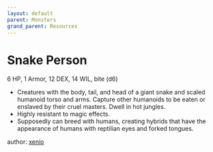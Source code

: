 ```yaml
---
layout: default
parent: Monsters
grand_parent: Resources
---
```


# Snake Person
6 HP, 1 Armor, 12 DEX, 14 WIL, bite (d6)
- Creatures with the body, tail, and head of a giant snake and scaled humanoid torso and arms. Capture other humanoids to be eaten or enslaved by their cruel masters. Dwell in hot jungles.
- Highly resistant to magic effects.
- Supposedly can breed with humans, creating hybrids that have the appearance of humans with reptilian eyes and forked tongues.

author: [xenio](https://xenioinabottle.blogspot.com)
